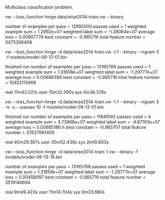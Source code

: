Multiclass classification problem.

vw --loss_function hinge data/wise2014-train.vw --binary

number of examples per pass = 12992000
passes used = 1
weighted example sum = 1.2992e+07
weighted label sum = -1.28064e+07
average loss = 0.00807774
best constant = -0.985716
total feature number = 3475306408


 vw --loss_function hinge  -d data/wise2014-train.vw -l 1 --binary --ngram 3 -f models/model-09-12-01.bin

finished run
number of examples per pass = 13165768
passes used = 1
weighted example sum = 1.31658e+07
weighted label sum = -1.29777e+07
average loss = 0.00688384
best constant = -0.985716
total feature number = 10452115968

real    11m42.021s
user    15m20.390s
sys     0m36.378s

 vw --loss_function hinge  -d data/wise2014-train.vw -l 1 --binary --ngram 3 -k -c --passes 10 -f models/model-09-12-01.bin

 finished run
number of examples per pass = 11849192
passes used = 4
weighted example sum = 4.73968e+07
weighted label sum = -4.67193e+07
average loss = 0.00685186 h
best constant = -0.985707
total feature number = 37627661409

real    40m29.367s
user    35m52.439s
sys     2m10.603s

 vw --loss_function hinge  -d data/wise2014-train-1.vw --binary  -f models/model-09-13-18.bin
 
number of examples per pass = 13165768
passes used = 1
weighted example sum = 1.31658e+07
weighted label sum = -1.29777e+07
average loss = 0.00458097
best constant = -0.985716
total feature number = 3519146694

real    9m49.423s
user    11m14.704s
sys     0m33.680s
